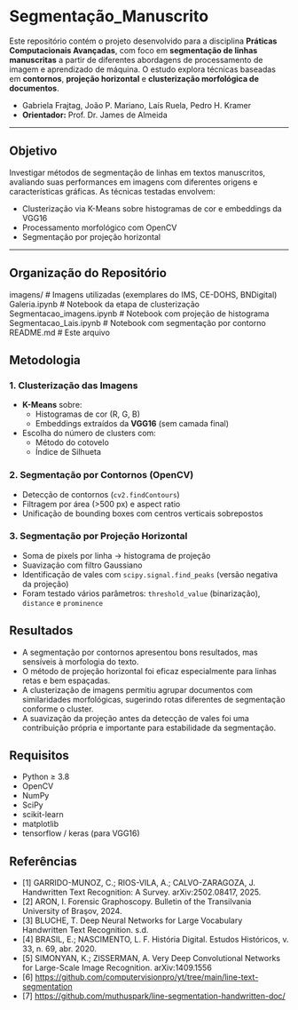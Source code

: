 # Segmentação_Manuscrito

Este repositório contém o projeto desenvolvido para a disciplina **Práticas Computacionais Avançadas**, com foco em **segmentação de linhas manuscritas** a partir de diferentes abordagens de processamento de imagem e aprendizado de máquina. O estudo explora técnicas baseadas em **contornos**, **projeção horizontal** e **clusterização morfológica de documentos**.
- Gabriela Frajtag, João P. Mariano, Laís Ruela, Pedro H. Kramer  
- **Orientador:** Prof. Dr. James de Almeida

---

## Objetivo

Investigar métodos de segmentação de linhas em textos manuscritos, avaliando suas performances em imagens com diferentes origens e características gráficas. As técnicas testadas envolvem:

- Clusterização via K-Means sobre histogramas de cor e embeddings da VGG16  
- Processamento morfológico com OpenCV  
- Segmentação por projeção horizontal  

---
## Organização do Repositório

imagens/ # Imagens utilizadas (exemplares do IMS, CE-DOHS, BNDigital)
Galeria.ipynb  # Notebook da etapa de clusterização
Segmentacao_imagens.ipynb # Notebook com projeção de histograma
Segmentacao_Lais.ipynb # Notebook com segmentação por contorno
README.md # Este arquivo
## Metodologia
### 1. Clusterização das Imagens

- **K-Means** sobre:
  - Histogramas de cor (R, G, B)
  - Embeddings extraídos da **VGG16** (sem camada final)  
- Escolha do número de clusters com:
  - Método do cotovelo
  - Índice de Silhueta

### 2. Segmentação por Contornos (OpenCV)

- Detecção de contornos (`cv2.findContours`)
- Filtragem por área (>500 px) e aspect ratio
- Unificação de bounding boxes com centros verticais sobrepostos

### 3. Segmentação por Projeção Horizontal

- Soma de pixels por linha → histograma de projeção  
- Suavização com filtro Gaussiano  
- Identificação de vales com `scipy.signal.find_peaks` (versão negativa da projeção)  
- Foram testado vários parâmetros: `threshold_value` (binarização), `distance` e `prominence`

## Resultados

- A segmentação por contornos apresentou bons resultados, mas sensíveis à morfologia do texto.
- O método de projeção horizontal foi eficaz especialmente para linhas retas e bem espaçadas.
- A clusterização de imagens permitiu agrupar documentos com similaridades morfológicas, sugerindo rotas diferentes de segmentação conforme o cluster.
- A suavização da projeção antes da detecção de vales foi uma contribuição própria e importante para estabilidade da segmentação.

## Requisitos

- Python ≥ 3.8  
- OpenCV  
- NumPy  
- SciPy  
- scikit-learn  
- matplotlib  
- tensorflow / keras (para VGG16)

## Referências

- [1] GARRIDO-MUNOZ, C.; RIOS-VILA, A.; CALVO-ZARAGOZA, J. Handwritten Text Recognition: A Survey. arXiv:2502.08417, 2025.
- [2] ARON, I. Forensic Graphoscopy. Bulletin of the Transilvania University of Braşov, 2024.
- [3] BLUCHE, T. Deep Neural Networks for Large Vocabulary Handwritten Text Recognition. s.d.
- [4] BRASIL, E.; NASCIMENTO, L. F. História Digital. Estudos Históricos, v. 33, n. 69, abr. 2020.
- [5] SIMONYAN, K.; ZISSERMAN, A. Very Deep Convolutional Networks for Large-Scale Image Recognition. arXiv:1409.1556
- [6] https://github.com/computervisionpro/yt/tree/main/line-text-segmentation
- [7] https://github.com/muthuspark/line-segmentation-handwritten-doc/

